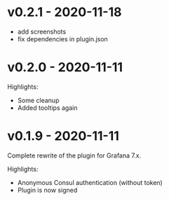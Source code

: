 
# v0.2.1 - 2020-11-18

* add screenshots
* fix dependencies in plugin.json

# v0.2.0 - 2020-11-11

Highlights:
* Some cleanup
* Added tooltips again

# v0.1.9 - 2020-11-11

Complete rewrite of the plugin for Grafana 7.x.

Highlights:
* Anonymous Consul authentication (without token)
* Plugin is now signed

